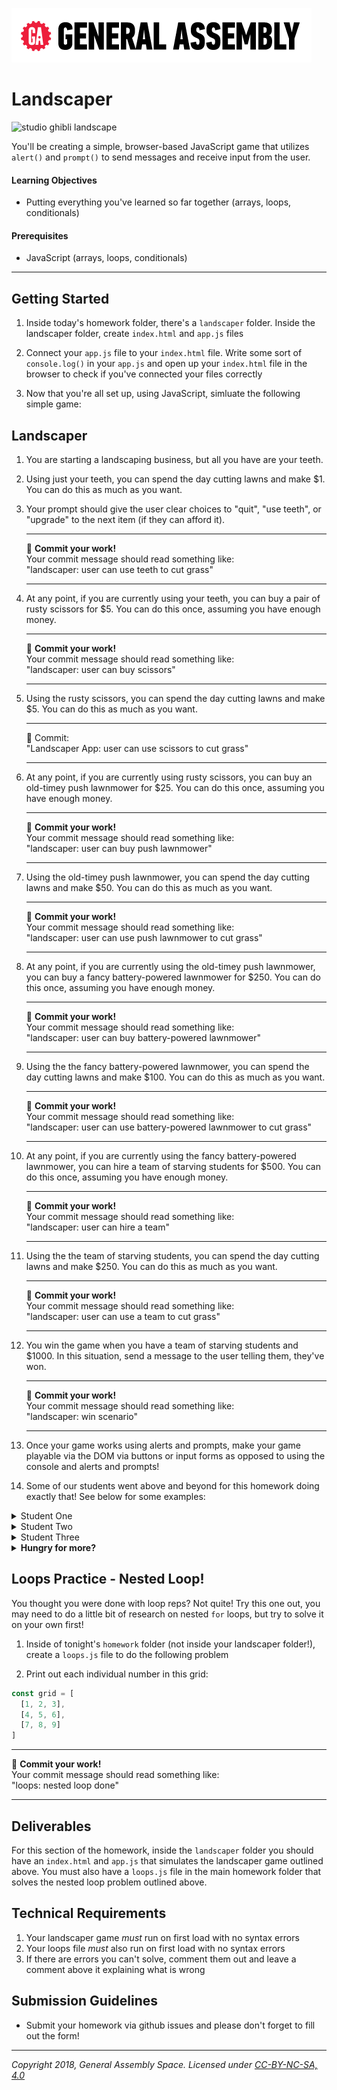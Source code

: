 [![General Assembly Logo](/ga_cog.png)](https://generalassemb.ly)

# Landscaper

![studio ghibli landscape](https://peakmemory.files.wordpress.com/2014/06/cliufqx.jpg)

You'll be creating a simple, browser-based JavaScript game that utilizes `alert()` and `prompt()` to send messages and receive input from the user. 

#### Learning Objectives

- Putting everything you've learned so far together (arrays, loops, conditionals)

#### Prerequisites

- JavaScript (arrays, loops, conditionals)

---

## Getting Started

1. Inside today's homework folder, there's  a `landscaper` folder. Inside the landscaper folder, create `index.html` and `app.js` files

1. Connect your `app.js` file to your `index.html` file. Write some sort of `console.log()` in your `app.js` and open up your `index.html` file in the browser to check if you've connected your files correctly 

1. Now that you're all set up, using JavaScript, simluate the following simple game:  

## Landscaper 

1. You are starting a landscaping business, but all you have are your teeth.
1. Using just your teeth, you can spend the day cutting lawns and make $1.  You can do this as much as you want.
1. Your prompt should give the user clear choices to "quit", "use teeth", or "upgrade" to the next item (if they can afford it).

    <hr>
    &#x1F534; <b>Commit your work!</b> <br>
    Your commit message should read something like: <br>
    "landscaper: user can use teeth to cut grass"
    <hr>

1. At any point, if you are currently using your teeth, you can buy a pair of rusty scissors for $5.  You can do this once, assuming you have enough money.

    <hr>
    &#x1F534; <b>Commit your work!</b> <br>
    Your commit message should read something like: <br>
    "landscaper: user can buy scissors"
    <hr>

1. Using the rusty scissors, you can spend the day cutting lawns and make $5.  You can do this as much as you want.

    <hr>
    &#x1F534; Commit:  <br>
    "Landscaper App: user can use scissors to cut grass"
    <hr>

1. At any point, if you are currently using rusty scissors, you can buy an old-timey push lawnmower for $25.  You can do this once, assuming you have enough money.

    <hr>
    &#x1F534; <b>Commit your work!</b> <br>
    Your commit message should read something like: <br>
    "landscaper: user can buy push lawnmower"
    <hr>

1. Using the old-timey push lawnmower, you can spend the day cutting lawns and make $50.  You can do this as much as you want.

    <hr>
    &#x1F534; <b>Commit your work!</b> <br>
    Your commit message should read something like: <br>
    "landscaper: user can use push lawnmower to cut grass"
    <hr>

1. At any point, if you are currently using the old-timey push lawnmower, you can buy a fancy battery-powered lawnmower for $250.  You can do this once, assuming you have enough money.

    <hr>
    &#x1F534; <b>Commit your work!</b><br>
    Your commit message should read something like: <br>
    "landscaper: user can buy battery-powered lawnmower"
    <hr>

1. Using the the fancy battery-powered lawnmower, you can spend the day cutting lawns and make $100.  You can do this as much as you want.

    <hr>
    &#x1F534;  <b>Commit your work!</b> <br>
    Your commit message should read something like: <br>
    "landscaper: user can use battery-powered lawnmower to cut grass"
    <hr>

1. At any point, if you are currently using the fancy battery-powered lawnmower, you can hire a team of starving students for $500.  You can do this once, assuming you have enough money.

    <hr>
    &#x1F534;  <b>Commit your work!</b> <br>
    Your commit message should read something like: <br>
    "landscaper: user can hire a team"
    <hr>

1. Using the the team of starving students, you can spend the day cutting lawns and make $250.  You can do this as much as you want.

    <hr>
    &#x1F534;  <b>Commit your work!</b> <br>
    Your commit message should read something like: <br>
    "landscaper: user can use a team to cut grass"
    <hr>

1. You win the game when you have a team of starving students and $1000.  In this situation, send a message to the user telling them, they've won.

    <hr>
    &#x1F534;  <b>Commit your work!</b> <br>
    Your commit message should read something like: <br>
    "landscaper: win scenario"
    <hr>

1. Once your game works using alerts and prompts, make your game playable via the DOM via buttons or input forms as opposed to using the console and alerts and prompts! 

1. Some of our students went above and beyond for this homework doing exactly that! See below for some examples: 

<details><summary>Student One</summary>
    
![first screen](https://i.imgur.com/BABhJ5O.png)

![buying tools](https://i.imgur.com/ocxAvt9.png)

![end](https://i.imgur.com/HY2jU8g.png)
</details>

<details><summary>Student Two</summary>
    
![first screen](https://i.imgur.com/ekQLWtZ.png)

![options](https://i.imgur.com/txAHwK0.png)

![more options](https://i.imgur.com/o8Dc5tF.png)

![buying tools](https://i.imgur.com/2olGG6o.png)

![more options](https://i.imgur.com/YHLD4Sd.png)

![end](https://i.imgur.com/N9f7BkA.png)
</details>


<details><summary>Student Three</summary>
    
![](https://i.imgur.com/ClNabWU.jpg)

![](https://i.imgur.com/6xPwych.jpg)

![](https://i.imgur.com/gZpgduf.jpg)
</details>

<details><summary><strong>Hungry for more?</strong></summary>

1. Add the ability to reset the game at any point so that you can play again
1. Make it so that a user can have multiple tools, and money earned each day is increased appropriately (e.g. 2 scissors, and an old-timey push lawnmower means you earn $60/day )
1. Once you've implemented multiple tools, make it so you can sell tools for half price

</details>

## Loops Practice - Nested Loop!

You thought you were done with loop reps? Not quite! Try this one out, you may need to do a little bit of research on nested `for` loops, but try to solve it on your own first! 

1. Inside of tonight's `homework` folder (not inside your landscaper folder!), create a `loops.js` file to do the following problem

1. Print out each individual number in this grid:

```javascript
const grid = [
  [1, 2, 3],
  [4, 5, 6],
  [7, 8, 9]
]
```

<hr>
&#x1F534;  <b>Commit your work!</b> <br>
Your commit message should read something like: <br>
"loops: nested loop done"
<hr>

## Deliverables

For this section of the homework, inside the `landscaper` folder you should have an `index.html` and `app.js` that simulates the landscaper game outlined above. You must also have a `loops.js` file in the main homework folder that solves the nested loop problem outlined above. 


## Technical Requirements
1. Your landscaper game *must* run on first load with no syntax errors 
1. Your loops file *must* also run on first load with no syntax errors 
1. If there are errors you can't solve, comment them out and leave a comment above it explaining what is wrong

## Submission Guidelines

- Submit your homework via github issues and please don't forget to fill out the form!

---

*Copyright 2018, General Assembly Space. Licensed under [CC-BY-NC-SA, 4.0](https://creativecommons.org/licenses/by-nc-sa/4.0/)*
